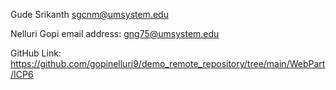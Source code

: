 Gude Srikanth
sgcnm@umsystem.edu

Nelluri Gopi
email address: gng75@umsystem.edu

GitHub Link: https://github.com/gopinelluri9/demo_remote_repository/tree/main/WebPart/ICP6
